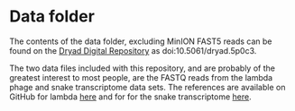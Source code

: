 # Data folder

The contents of the data folder, excluding MinION FAST5 reads can be found on the [Dryad Digital Repository](http://dx.doi.org/10.5061/dryad.5p0c3) as doi:10.5061/dryad.5p0c3.

The two data files included with this repository, and are probably of the greatest interest to most people, are the FASTQ reads from the lambda phage and snake transcriptome data sets. The references are available on GitHub for lambda [here](https://github.com/mikheyev/MinION-review/blob/master/ref/lambda_ref.fasta) and for for the snake transcriptome [here](https://github.com/mikheyev/MinION-review/blob/master/ref/protobothrops_ref.fasta).


